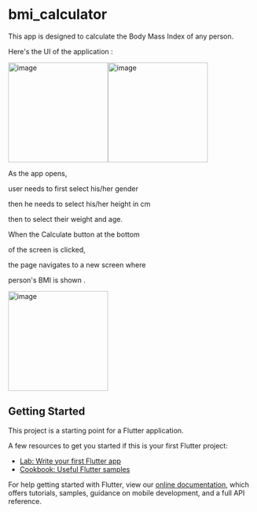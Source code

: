 # bmi_calculator

This app is designed to calculate the Body Mass Index of any person.

Here's the UI of the application :

<img width="203" alt="image" src="https://user-images.githubusercontent.com/89792358/157060341-089373dd-c4fc-4792-92f0-75c9c97edcd8.png"><img width="203" alt="image" src="https://user-images.githubusercontent.com/89792358/157060508-d437af46-79ad-4a16-aae1-69a5838ad0c2.png">

As the app opens,

user needs to first select his/her gender

then he needs to select his/her height in cm

then to select their weight and age.

When the Calculate button at the bottom

of the screen is clicked,

the page navigates to a new screen where

person's BMI is shown .

<img width="203" alt="image" src="https://user-images.githubusercontent.com/89792358/157061213-cd5dd8bb-27b7-470e-b825-66075933b1db.png">



## Getting Started

This project is a starting point for a Flutter application.

A few resources to get you started if this is your first Flutter project:

- [Lab: Write your first Flutter app](https://flutter.dev/docs/get-started/codelab)
- [Cookbook: Useful Flutter samples](https://flutter.dev/docs/cookbook)

For help getting started with Flutter, view our
[online documentation](https://flutter.dev/docs), which offers tutorials,
samples, guidance on mobile development, and a full API reference.
